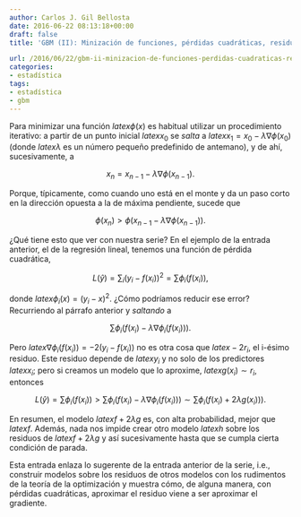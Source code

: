 ```yaml
---
author: Carlos J. Gil Bellosta
date: 2016-06-22 08:13:18+00:00
draft: false
title: 'GBM (II): Minización de funciones, pérdidas cuadráticas, residuos y gradientes'

url: /2016/06/22/gbm-ii-minizacion-de-funciones-perdidas-cuadraticas-residuos-y-gradientes/
categories:
- estadística
tags:
- estadística
- gbm
---
```


Para minimizar una función $latex \phi(x)$ es habitual utilizar un procedimiento iterativo: a partir de un punto inicial $latex x_0$ se _salta_ a $latex x_1 = x_0 - \lambda \nabla \phi(x_0)$ (donde $latex \lambda$ es un número pequeño predefinido de antemano), y de ahí, sucesivamente, a

$$ x_n = x_{n-1} - \lambda \nabla \phi(x_{n-1}).$$

Porque, típicamente, como cuando uno está en el monte y da un paso corto en la dirección opuesta a la de máxima pendiente, sucede que

$$ \phi(x_n) > \phi(x_{n-1} - \lambda \nabla \phi(x_{n-1})).$$

¿Qué tiene esto que ver con nuestra serie? En el ejemplo de la entrada anterior, el de la regresión lineal, tenemos una función de pérdida cuadrática,

$$ L(\hat{y}) = \sum_i (y_i - f(x_i))^2 = \sum \phi_i(f(x_i)),$$

donde $latex \phi_i(x) = (y_i - x)^2$. ¿Cómo podríamos reducir ese error? Recurriendo al párrafo anterior y _saltando_ a

$$ \sum \phi_i(f(x_i) - \lambda \nabla \phi_i(f(x_i))).$$

Pero $latex \nabla \phi_i(f(x_i)) = -2 (y_i - f(x_i))$ no es otra cosa que $latex -2 r_i$, el i-ésimo residuo. Este residuo depende de $latex y_i$ y no solo de los predictores $latex x_i$; pero si creamos un modelo que lo aproxime, $latex g(x_i) \sim r_i$, entonces

$$ L(\hat{y}) = \sum \phi_i(f(x_i)) > \sum \phi_i(f(x_i) - \lambda \nabla \phi_i(f(x_i))) \sim \sum \phi_i(f(x_i) + 2 \lambda g(x_i))).$$

En resumen, el modelo $latex f + 2 \lambda g$ es, con alta probabilidad, mejor que $latex f$. Además, nada nos impide crear otro modelo $latex h$ sobre los residuos de $latex f + 2 \lambda g$ y así sucesivamente hasta que se cumpla cierta condición de parada.

Esta entrada enlaza lo sugerente de la entrada anterior de la serie, i.e., construir modelos sobre los residuos de otros modelos con los rudimentos de la teoría de la optimización y muestra cómo, de alguna manera, con pérdidas cuadráticas, aproximar el residuo viene a ser aproximar el gradiente.